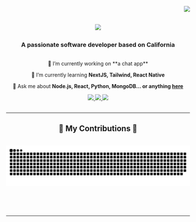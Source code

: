 <img align="right" src="https://visitor-badge.laobi.icu/badge?page_id=sawaby.sawaby" />


<h1 align="center">
    <img src="https://readme-typing-svg.herokuapp.com/?font=Righteous&size=35&center=true&vCenter=true&width=500&height=70&duration=4000&lines=Hi+There!+👋;+I'm+Maria+Nazehat!;" />
</h1>

<h3 align="center">A passionate software developer based on California</h3>

<br/>

<div align="center">
 🔭 I’m currently working on **a chat app**
 
 🌱 I’m currently learning **NextJS, Tailwind, React Native**

 💬 Ask me about **Node.js, React, Python, MongoDB... or anything [here](https://github.com/sawaby/sawaby/issues)**
</div>

<div align="center"> 
  <a href="mailto:mnazehat@gmail.com">
    <img src="https://img.shields.io/badge/Gmail-FFDAB9?style=for-the-badge&logo=gmail&logoColor=red" />
  </a>
  <a href="https://linkedin.com/in/maria-sawaby-nazehat" target="_blank">
    <img src="https://img.shields.io/badge/LinkedIn-0077B5?style=for-the-badge&logo=linkedin&logoColor=white" />
  </a>
  <a href="https://mnaz-portfolio.netlify.app/" target="_blank">
     <img src="https://img.shields.io/badge/Portfolio-F08080?style=for-the-badge&logo=todoist&logoColor=white" /> <!-- sqlite, safari, google-chrome are other good icon options -->
  </a>
</div>


<br/>
<hr/>

<div align="center">
  <h2>🐍 My Contributions 🐍</h2>
  <br>
  <img alt="snake eating my contributions" src="https://raw.githubusercontent.com/sawaby/sawaby/output/github-contribution-grid-snake.svg" />
  
  <br/><br/><br/>
</div>

<hr/>


